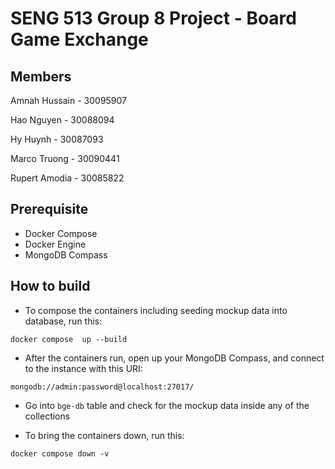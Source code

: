 # SENG 513 Group 8 Project - Board Game Exchange

## Members

Amnah Hussain - 30095907

Hao Nguyen - 30088094

Hy Huynh - 30087093

Marco Truong - 30090441

Rupert Amodia - 30085822


## Prerequisite

- Docker Compose
- Docker Engine
- MongoDB Compass

## How to build

- To compose the containers including seeding mockup data into database, run this:

```
docker compose  up --build
```

- After the containers run, open up your MongoDB Compass, and connect to the instance with this URI:

```
mongodb://admin:password@localhost:27017/
```

- Go into `bge-db` table and check for the mockup data inside any of the collections

- To bring the containers down, run this:
```
docker compose down -v
```

